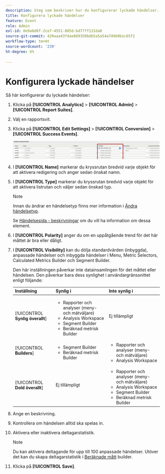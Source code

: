```yaml
---
description: Steg som beskriver hur du konfigurerar lyckade händelser.
title: Konfigurera lyckade händelser
feature: Event
role: Admin
exl-id: 0e9a6d8f-2ce7-4551-885d-bd77ff131da0
source-git-commit: 429aaa43fdae669350bdb5a5a54a7d4b9b1c65f2
workflow-type: tm+mt
source-wordcount: '239'
ht-degree: 6%

---
```


# Konfigurera lyckade händelser

Så här konfigurerar du lyckade händelser:

1. Klicka på **[!UICONTROL Analytics]** > **[!UICONTROL Admin]** > **[!UICONTROL Report Suites]**.
1. Välj en rapportsvit.
1. Klicka på **[!UICONTROL Edit Settings]** > **[!UICONTROL Conversion]** > **[!UICONTROL Success Events]**.

   ![Stegresultat](/help/admin/admin/c-manage-report-suites/c-edit-report-suites/conversion-var-admin/c-success-events/assets/success_event_page.png)

1. I **[!UICONTROL Name]** markerar du kryssrutan bredvid varje objekt för att aktivera redigering och anger sedan önskat namn.
1. I **[!UICONTROL Type]** markerar du kryssrutan bredvid varje objekt för att aktivera listrutan och väljer sedan önskad typ.

   >[!NOTE]
   >
   >Innan du ändrar en händelsetyp finns mer information i [Ändra händelsetyp](/help/admin/admin/c-manage-report-suites/c-edit-report-suites/conversion-var-admin/c-success-events/event-type.md).

   Se [Händelsesida - beskrivningar](/help/admin/admin/c-manage-report-suites/c-edit-report-suites/conversion-var-admin/c-success-events/success-event.md) om du vill ha information om dessa element.

1. I **[!UICONTROL Polarity]** anger du om en uppåtgående trend för det här måttet är bra eller dåligt.
1. I **[!UICONTROL Visibility]** kan du dölja standardvärden (inbyggda), anpassade händelser och inbyggda händelser i Menu, Metric Selectors, Calculated Metrics Builder och Segment Builder.

   Den här inställningen påverkar inte datainsamlingen för det måttet eller händelsen. Den påverkar bara dess synlighet i användargränssnittet enligt följande:


   | Inställning | Synlig i | Inte synlig i |
   |---------|----------|---------|
   | [!UICONTROL **Synlig överallt**] | <ul><li>Rapporter och analyser (meny- och mätväljare)</li><li>Analysis Workspace</li><li>Segment Builder</li><li>Beräknad metrisk Builder</li></ul> | Ej tillämpligt |
   | [!UICONTROL **Builders**] | <ul><li>Segment Builder</li><li>Beräknad metrisk Builder</li></ul> | <ul><li>Rapporter och analyser (meny- och mätväljare)</li><li>Analysis Workspace</li></ul> |
   | [!UICONTROL **Dold överallt**] | Ej tillämpligt | <ul><li>Rapporter och analyser (meny- och mätväljare)</li><li>Analysis Workspace</li><li>Segment Builder</li><li>Beräknad metrisk Builder</li></ul> |

1. Ange en beskrivning.
1. Kontrollera om händelsen alltid ska spelas in.
1. Aktivera eller inaktivera deltagarstatistik.

   >[!NOTE]
   >
   >Du kan aktivera deltagande för upp till 100 anpassade händelser. Utöver det kan du skapa deltagarstatistik i [Beräknade mått](/help/components/c-calcmetrics/c-workflow/cm-workflow/c-build-metrics/participation-metric.md) builder.

1. Klicka på **[!UICONTROL Save]**.
